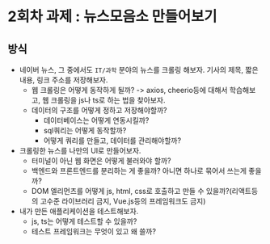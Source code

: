 # 2회차 과제 : 뉴스모음소 만들어보기

## 방식

- 네이버 뉴스, 그 중에서도 `IT/과학` 분야의 뉴스를 크롤링 해보자. 기사의 제목, 짧은 내용, 링크 주소를 저장해보자.
  - 웹 크롤링은 어떻게 동작하게 될까? -> axios, cheerio등에 대해서 학습해보고, 웹 크롤링을 js나 ts로 하는 법을 찾아보자.
  - 데이터의 구조를 어떻게 정하고 저장해야할까?
    - 데이터베이스는 어떻게 연동시킬까?
    - sql쿼리는 어떻게 동작할까?
    - 어떻게 쿼리를 만들고, 데이터를 관리해야할까?
- 크롤링한 뉴스를 나만의 UI로 만들어보자.
  - 터미널이 아닌 웹 화면은 어떻게 불러와야 할까?
  - 백엔드와 프론트엔드를 분리하는 게 좋을까? 아니면 하나로 묶어서 쓰는게 좋을까?
  - DOM 엘리먼츠를 어떻게 js, html, css로 호출하고 만들 수 있을까?(리액트등의 고수준 라이브러리 금지, Vue.js등의 프레임워크도 금지)
- 내가 만든 애플리케이션을 테스트해보자.
  - js, ts는 어떻게 테스트할 수 있을까?
  - 테스트 프레임워크는 무엇이 있고 왜 쓸까?
